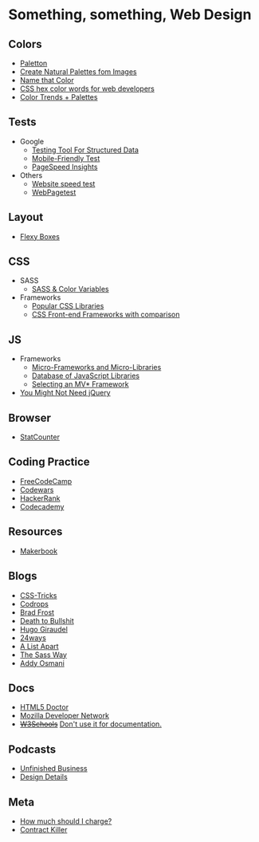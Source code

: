 # Something, something, Web Design

## Colors
* [Paletton](http://paletton.com)
* [Create Natural Palettes fom Images](http://palettegenerator.com)
* [Name that Color](http://chir.ag/projects/name-that-color)
* [CSS hex color words for web developers](http://bada55.io)
* [Color Trends + Palettes](http://www.colourlovers.com)

## Tests
* Google
	* [Testing Tool For Structured Data](https://search.google.com/structured-data/testing-tool)
	* [Mobile-Friendly Test](https://www.google.com/webmasters/tools/mobile-friendly)
	* [PageSpeed Insights](https://developers.google.com/speed/pagespeed/insights)
* Others
	* [Website speed test](https://tools.pingdom.com)
	* [WebPagetest](http://www.webpagetest.org)

## Layout
* [Flexy Boxes](http://the-echoplex.net/flexyboxes)

## CSS
* SASS
	* [SASS & Color Variables](http://sachagreif.com/sass-color-variables)
* Frameworks
	* [Popular CSS Libraries](http://cssdb.co/)
	* [CSS Front-end Frameworks with comparison](http://usablica.github.io/front-end-frameworks/compare.html)

## JS
* Frameworks
	* [Micro-Frameworks and Micro-Libraries](http://microjs.com)
	* [Database of JavaScript Libraries](https://www.javascripting.com)
	* [Selecting an MV* Framework](http://todomvc.com)
* [You Might Not Need jQuery](http://youmightnotneedjquery.com)

## Browser
* [StatCounter](http://gs.statcounter.com)

## Coding Practice
* [FreeCodeCamp](https://www.freecodecamp.com)
* [Codewars](https://www.codewars.com)
* [HackerRank](https://www.hackerrank.com)
* [Codecademy](https://www.codecademy.com)

## Resources
* [Makerbook](http://makerbook.net)

## Blogs
* [CSS-Tricks](https://css-tricks.com)
* [Codrops](http://tympanus.net/codrops)
* [Brad Frost](http://bradfrost.com/blog)
* [Death to Bullshit](http://blog.deathtobullshit.com)
* [Hugo Giraudel](http://hugogiraudel.com/blog)
* [24ways](https://24ways.org)
* [A List Apart](http://alistapart.com)
* [The Sass Way](http://thesassway.com)
* [Addy Osmani](https://addyosmani.com/blog)

## Docs
* [HTML5 Doctor](http://html5doctor.com/)
* [Mozilla Developer Network](https://developer.mozilla.org)
* ~~[W3Schools](http://www.w3schools.com/)~~ [Don't use it for documentation.](http://meta.stackoverflow.com/questions/280478/why-not-w3schools-com)

## Podcasts
* [Unfinished Business](http://www.unfinished.bz)
* [Design Details](http://spec.fm/podcasts/design-details)

## Meta
* [How much should I charge?](http://thenuschool.com/how-much)
* [Contract Killer](https://24ways.org/2008/contract-killer)
